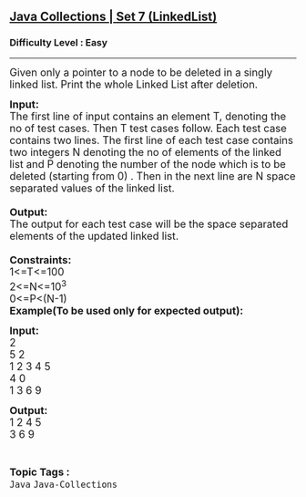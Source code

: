 <h2><a href="https://www.geeksforgeeks.org/problems/java-collections-set-7-linkedlist/1?page=1&category=Java-Collections&difficulty=Easy&status=unsolved&sortBy=submissions">Java Collections | Set 7 (LinkedList)</a></h2><h3>Difficulty Level : Easy</h3><hr><div class="problems_problem_content__Xm_eO"><p><span style="font-size:18px">Given only a pointer to a node to be deleted in a singly linked list. Print the whole Linked List after deletion.</span></p>

<p><span style="font-size:18px"><strong>Input:</strong><br>
The first line of input contains an element T, denoting the no of test cases. Then T test cases follow. Each test case contains two lines. The first line of each test case contains two integers N denoting the no of elements of the linked list and P denoting the number of the node which is to be deleted (starting from 0) . Then in the next line are N space separated values of the linked list.<br>
<br>
<strong>Output:</strong><br>
The output for each test case will be the space separated elements of the updated linked list.<br>
<br>
<strong>Constraints:</strong><br>
1&lt;=T&lt;=100<br>
2&lt;=N&lt;=10<sup>3</sup><br>
0&lt;=P&lt;(N-1)<br>
<strong>Example(To be used only for expected output):</strong></span></p>

<p><span style="font-size:18px"><strong>Input:</strong><br>
2<br>
5 2<br>
1 2 3 4 5<br>
4 0<br>
1 3 6 9</span></p>

<p><span style="font-size:18px"><strong>Output:</strong><br>
1 2 4 5<br>
3 6 9</span></p>
</div><br><p><span style=font-size:18px><strong>Topic Tags : </strong><br><code>Java</code>&nbsp;<code>Java-Collections</code>&nbsp;